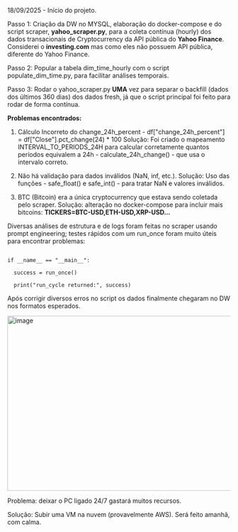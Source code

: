 18/09/2025 - Início do projeto.

Passo 1: Criação da DW no MYSQL, elaboração do docker-compose e do script scraper, **yahoo_scraper.py**, para a coleta contínua (hourly) dos dados transacionais de Cryptocurrency da API pública do **Yahoo Finance**. Considerei o **investing.com** mas como eles não possuem API pública, diferente do Yahoo Finance.

Passo 2: Popular a tabela dim_time_hourly com o script populate_dim_time.py, para facilitar análises temporais.

Passo 3: Rodar o yahoo_scraper.py **UMA** vez para separar o backfill (dados dos últimos 360 dias) dos dados fresh, já que o script principal foi feito para rodar de forma contínua.

**Problemas encontrados:** 

1. Cálculo Incorreto do change_24h_percent - df["change_24h_percent"] = df["Close"].pct_change(24) * 100
Solução: Foi criado o mapeamento INTERVAL_TO_PERIODS_24H para calcular corretamente quantos períodos equivalem a 24h - calculate_24h_change() - que usa o intervalo correto.

2. Não há validação para dados inválidos (NaN, inf, etc.).
Solução: Uso das funções - safe_float() e safe_int() - para tratar NaN e valores inválidos.

3. BTC (Bitcoin) era a única cryptocurrency que estava sendo coletada pelo scraper.
Solução: alteração no docker-compose para incluir mais bitcoins: **TICKERS=BTC-USD,ETH-USD,XRP-USD...**

Diversas análises de estrutura e de logs foram feitas no scraper usando prompt engineering; testes rápidos com um run_once foram muito úteis para encontrar problemas:

```from yahoo_scraper import run_once

if __name__ == "__main__":
    
  success = run_once()
    
  print("run_cycle returned:", success)
```
Após corrigir diversos erros no script os dados finalmente chegaram no DW nos formatos esperados.

<img width="871" height="394" alt="image" src="https://github.com/user-attachments/assets/df1f7459-9f6e-497f-bf07-83eea0f9c3c1" />

Problema: deixar o PC ligado 24/7 gastará muitos recursos.

Solução: Subir uma VM na nuvem (provavelmente AWS). Será feito amanhã, com calma.

